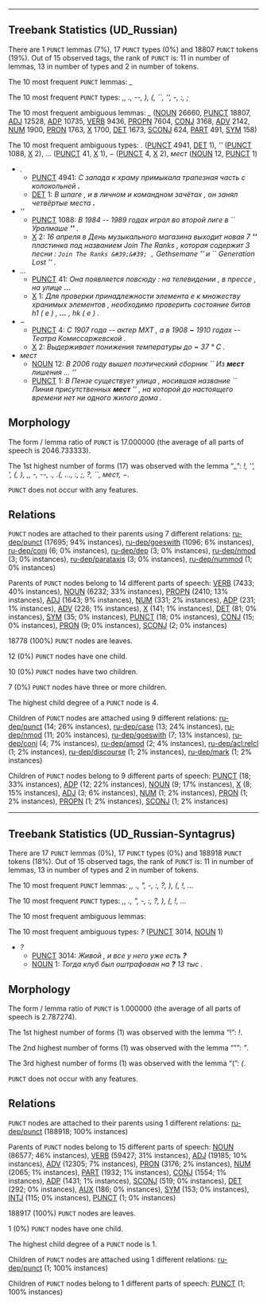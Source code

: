 

--------------------------------------------------------------------------------

## Treebank Statistics (UD_Russian)

There are 1 `PUNCT` lemmas (7%), 17 `PUNCT` types (0%) and 18807 `PUNCT` tokens (19%).
Out of 15 observed tags, the rank of `PUNCT` is: 11 in number of lemmas, 13 in number of types and 2 in number of tokens.

The 10 most frequent `PUNCT` lemmas: <em>_</em>

The 10 most frequent `PUNCT` types:  <em>,, ., --, ), (, ``, &#39;&#39;, -, :, ;</em>

The 10 most frequent ambiguous lemmas: <em>_</em> ([NOUN]() 26660, [PUNCT]() 18807, [ADJ]() 12528, [ADP]() 10735, [VERB]() 9436, [PROPN]() 7604, [CONJ]() 3168, [ADV]() 2142, [NUM]() 1900, [PRON]() 1763, [X]() 1700, [DET]() 1673, [SCONJ]() 624, [PART]() 491, [SYM]() 158)

The 10 most frequent ambiguous types:  <em>.</em> ([PUNCT]() 4941, [DET]() 1), <em>&#39;&#39;</em> ([PUNCT]() 1088, [X]() 2), <em>...</em> ([PUNCT]() 41, [X]() 1), <em>−</em> ([PUNCT]() 4, [X]() 2), <em>мест</em> ([NOUN]() 12, [PUNCT]() 1)


* <em>.</em>
  * [PUNCT]() 4941: <em>С запада к храму примыкала трапезная часть с колокольней <b>.</b></em>
  * [DET]() 1: <em>В шпаге , и в личном и командном зачётах , он занял четвёртые места <b>.</b></em>
* <em>&#39;&#39;</em>
  * [PUNCT]() 1088: <em>В 1984 -- 1989 годах играл во второй лиге в `` Уралмаше <b>&#39;&#39;</b> .</em>
  * [X]() 2: <em>16 апреля в День музыкального магазина выходит новая 7 <b>&#39;&#39;</b> пластинка под названием Join The Ranks , которая содержит 3 песни : `` Join The Ranks &#39;&#39; , `` Gethsemane &#39;&#39; и `` Generation Lost &#39;&#39; .</em>
* <em>...</em>
  * [PUNCT]() 41: <em>Она появляется повсюду : на телевидении , в прессе , на улице <b>...</b></em>
  * [X]() 1: <em>Для проверки принадлежности элемента e к множеству хранимых элементов , необходимо проверить состояние битов h1 ( e ) , <b>...</b> , hk ( e ) .</em>
* <em>−</em>
  * [PUNCT]() 4: <em>С 1907 года -- актер МХТ , а в 1908 <b>−</b> 1910 годах -- Театра Комиссаржевской .</em>
  * [X]() 2: <em>Выдерживает понижения температуры до <b>−</b> 37 ° С .</em>
* <em>мест</em>
  * [NOUN]() 12: <em>В 2006 году вышел поэтический сборник `` Из <b>мест</b> лишения ... &#39;&#39;</em>
  * [PUNCT]() 1: <em>В Пензе существует улица , носившая название `` Линия присутственных <b>мест</b> &#39;&#39; , на которой до настоящего времени нет ни одного жилого дома .</em>

## Morphology

The form / lemma ratio of `PUNCT` is 17.000000 (the average of all parts of speech is 2046.733333).

The 1st highest number of forms (17) was observed with the lemma “_”: <em>!, &#39;&#39;, ', (, ), ,, -, --, ., .(, ..., :, ;, ?, ``, мест, −</em>.

`PUNCT` does not occur with any features.


## Relations

`PUNCT` nodes are attached to their parents using 7 different relations: [ru-dep/punct]() (17695; 94% instances), [ru-dep/goeswith]() (1096; 6% instances), [ru-dep/conj]() (6; 0% instances), [ru-dep/dep]() (3; 0% instances), [ru-dep/nmod]() (3; 0% instances), [ru-dep/parataxis]() (3; 0% instances), [ru-dep/nummod]() (1; 0% instances)

Parents of `PUNCT` nodes belong to 14 different parts of speech: [VERB]() (7433; 40% instances), [NOUN]() (6232; 33% instances), [PROPN]() (2410; 13% instances), [ADJ]() (1643; 9% instances), [NUM]() (331; 2% instances), [ADP]() (231; 1% instances), [ADV]() (226; 1% instances), [X]() (141; 1% instances), [DET]() (81; 0% instances), [SYM]() (35; 0% instances), [PUNCT]() (18; 0% instances), [CONJ]() (15; 0% instances), [PRON]() (9; 0% instances), [SCONJ]() (2; 0% instances)

18778 (100%) `PUNCT` nodes are leaves.

12 (0%) `PUNCT` nodes have one child.

10 (0%) `PUNCT` nodes have two children.

7 (0%) `PUNCT` nodes have three or more children.

The highest child degree of a `PUNCT` node is 4.

Children of `PUNCT` nodes are attached using 9 different relations: [ru-dep/punct]() (14; 26% instances), [ru-dep/case]() (13; 24% instances), [ru-dep/nmod]() (11; 20% instances), [ru-dep/goeswith]() (7; 13% instances), [ru-dep/conj]() (4; 7% instances), [ru-dep/amod]() (2; 4% instances), [ru-dep/acl:relcl]() (1; 2% instances), [ru-dep/discourse]() (1; 2% instances), [ru-dep/mark]() (1; 2% instances)

Children of `PUNCT` nodes belong to 9 different parts of speech: [PUNCT]() (18; 33% instances), [ADP]() (12; 22% instances), [NOUN]() (9; 17% instances), [X]() (8; 15% instances), [ADJ]() (3; 6% instances), [NUM]() (1; 2% instances), [PRON]() (1; 2% instances), [PROPN]() (1; 2% instances), [SCONJ]() (1; 2% instances)



--------------------------------------------------------------------------------

## Treebank Statistics (UD_Russian-Syntagrus)

There are 17 `PUNCT` lemmas (0%), 17 `PUNCT` types (0%) and 188918 `PUNCT` tokens (18%).
Out of 15 observed tags, the rank of `PUNCT` is: 11 in number of lemmas, 13 in number of types and 2 in number of tokens.

The 10 most frequent `PUNCT` lemmas: <em>,, ., ", -, :, ?, ), (, !, …</em>

The 10 most frequent `PUNCT` types:  <em>,, ., ", -, :, ?, ), (, !, …</em>

The 10 most frequent ambiguous lemmas: 

The 10 most frequent ambiguous types:  <em>?</em> ([PUNCT]() 3014, [NOUN]() 1)


* <em>?</em>
  * [PUNCT]() 3014: <em>Живой , и все у него уже есть <b>?</b></em>
  * [NOUN]() 1: <em>Тогда клуб был оштрафован на <b>?</b> 13 тыс .</em>

## Morphology

The form / lemma ratio of `PUNCT` is 1.000000 (the average of all parts of speech is 2.787274).

The 1st highest number of forms (1) was observed with the lemma “!”: <em>!</em>.

The 2nd highest number of forms (1) was observed with the lemma “"”: <em>"</em>.

The 3rd highest number of forms (1) was observed with the lemma “(”: <em>(</em>.

`PUNCT` does not occur with any features.


## Relations

`PUNCT` nodes are attached to their parents using 1 different relations: [ru-dep/punct]() (188918; 100% instances)

Parents of `PUNCT` nodes belong to 15 different parts of speech: [NOUN]() (86577; 46% instances), [VERB]() (59427; 31% instances), [ADJ]() (19185; 10% instances), [ADV]() (12305; 7% instances), [PRON]() (3176; 2% instances), [NUM]() (2065; 1% instances), [PART]() (1932; 1% instances), [CONJ]() (1554; 1% instances), [ADP]() (1431; 1% instances), [SCONJ]() (519; 0% instances), [DET]() (292; 0% instances), [AUX]() (186; 0% instances), [SYM]() (153; 0% instances), [INTJ]() (115; 0% instances), [PUNCT]() (1; 0% instances)

188917 (100%) `PUNCT` nodes are leaves.

1 (0%) `PUNCT` nodes have one child.

The highest child degree of a `PUNCT` node is 1.

Children of `PUNCT` nodes are attached using 1 different relations: [ru-dep/punct]() (1; 100% instances)

Children of `PUNCT` nodes belong to 1 different parts of speech: [PUNCT]() (1; 100% instances)

